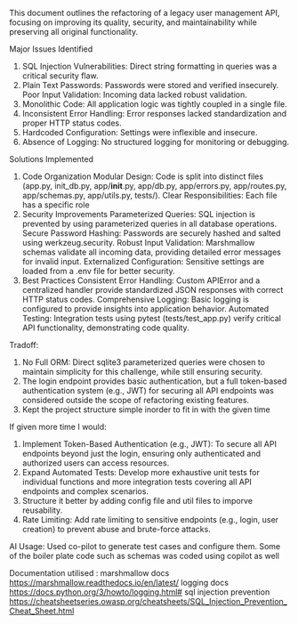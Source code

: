 This document outlines the refactoring of a legacy user management API, focusing on improving its quality, security, and maintainability while preserving all original functionality.

Major Issues Identified
1. SQL Injection Vulnerabilities: Direct string formatting in queries was a critical security flaw.
2. Plain Text Passwords: Passwords were stored and verified insecurely.
Poor Input Validation: Incoming data lacked robust validation.
3. Monolithic Code: All application logic was tightly coupled in a single file.
4. Inconsistent Error Handling: Error responses lacked standardization and proper HTTP status codes.
5. Hardcoded Configuration: Settings were inflexible and insecure.
6.   Absence of Logging: No structured logging for monitoring or debugging.

Solutions Implemented
1. Code Organization
Modular Design: Code is split into distinct files (app.py, init_db.py, app/__init__.py, app/db.py, app/errors.py, app/routes.py, app/schemas.py, app/utils.py, tests/).
Clear Responsibilities: Each file has a specific role
2. Security Improvements
Parameterized Queries: SQL injection is prevented by using parameterized queries in all database operations.
Secure Password Hashing: Passwords are securely hashed and salted using werkzeug.security.
Robust Input Validation: Marshmallow schemas validate all incoming data, providing detailed error messages for invalid input.
Externalized Configuration: Sensitive settings are loaded from a .env file for better security.
3. Best Practices
Consistent Error Handling: Custom APIError and a centralized handler provide standardized JSON responses with correct HTTP status codes.
Comprehensive Logging: Basic logging is configured to provide insights into application behavior.
Automated Testing: Integration tests using pytest (tests/test_app.py) verify critical API functionality, demonstrating code quality.

Tradoff:
1. No Full ORM: Direct sqlite3 parameterized queries were chosen to maintain simplicity for this challenge, while still ensuring security.
2. The login endpoint provides basic authentication, but a full token-based authentication system (e.g., JWT) for securing all API endpoints was considered outside the scope of refactoring existing features.
3. Kept the project structure simple inorder to fit in with the given time

If given more time I would:
1. Implement Token-Based Authentication (e.g., JWT): To secure all API endpoints beyond just the login, ensuring only authenticated and authorized users can access resources.
2. Expand Automated Tests: Develop more exhaustive unit tests for individual functions and more integration tests covering all API endpoints and complex scenarios.
3. Structure it better by adding config file and util files to imporve reusability.
4. Rate Limiting: Add rate limiting to sensitive endpoints (e.g., login, user creation) to prevent abuse and brute-force attacks.



AI Usage:
 Used co-pilot to generate test cases and configure them.
 Some of the boiler plate code such as schemas was coded using copilot as well


Documentation utilised :
  marshmallow docs https://marshmallow.readthedocs.io/en/latest/
  logging docs https://docs.python.org/3/howto/logging.html#
  sql injection prevention https://cheatsheetseries.owasp.org/cheatsheets/SQL_Injection_Prevention_Cheat_Sheet.html
 